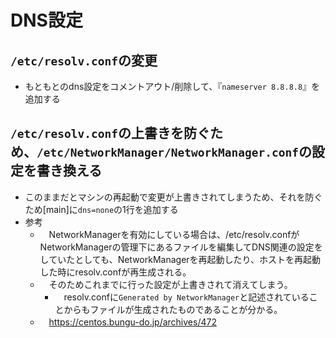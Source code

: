 # DNS設定
## `/etc/resolv.conf`の変更
* もともとのdns設定をコメントアウト/削除して、『`nameserver 8.8.8.8`』を追加する

## `/etc/resolv.conf`の上書きを防ぐため、`/etc/NetworkManager/NetworkManager.conf`の設定を書き換える
* このままだとマシンの再起動で変更が上書きされてしまうため、それを防ぐため[main]に`dns=none`の1行を追加する
* 参考
  * 　NetworkManagerを有効にしている場合は、/etc/resolv.confがNetworkManagerの管理下にあるファイルを編集してDNS関連の設定をしていたとしても、NetworkManagerを再起動したり、ホストを再起動した時にresolv.confが再生成される。
  * 　そのためこれまでに行った設定が上書きされて消えてしまう。
    * 　resolv.confに`Generated by NetworkManager`と記述されていることからもファイルが生成されたものであることが分かる。
  * 　https://centos.bungu-do.jp/archives/472
